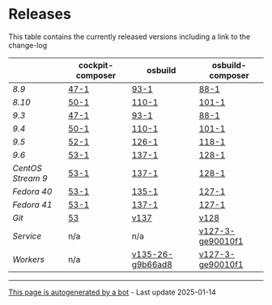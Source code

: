 # Releases
This table contains the currently released versions including a link to the change-log

|       | cockpit-composer    | osbuild    | osbuild-composer    |
|-------|---------------------|------------|---------------------|
*8.9* | [47-1](https://github.com/osbuild/cockpit-composer/releases/tag/47) | [93-1](https://github.com/osbuild/osbuild/releases/tag/v93) | [88-1](https://github.com/osbuild/osbuild-composer/releases/tag/v88)
*8.10* | [50-1](https://github.com/osbuild/cockpit-composer/releases/tag/50) | [110-1](https://github.com/osbuild/osbuild/releases/tag/v110) | [101-1](https://github.com/osbuild/osbuild-composer/releases/tag/v101)
*9.3* | [47-1](https://github.com/osbuild/cockpit-composer/releases/tag/47) | [93-1](https://github.com/osbuild/osbuild/releases/tag/v93) | [88-1](https://github.com/osbuild/osbuild-composer/releases/tag/v88)
*9.4* | [50-1](https://github.com/osbuild/cockpit-composer/releases/tag/50) | [110-1](https://github.com/osbuild/osbuild/releases/tag/v110) | [101-1](https://github.com/osbuild/osbuild-composer/releases/tag/v101)
*9.5* | [52-1](https://github.com/osbuild/cockpit-composer/releases/tag/52) | [126-1](https://github.com/osbuild/osbuild/releases/tag/v126) | [118-1](https://github.com/osbuild/osbuild-composer/releases/tag/v118)
*9.6* | [53-1](https://github.com/osbuild/cockpit-composer/releases/tag/53) | [137-1](https://github.com/osbuild/osbuild/releases/tag/v137) | [128-1](https://github.com/osbuild/osbuild-composer/releases/tag/v128)
*CentOS Stream 9* | [53-1](https://github.com/osbuild/cockpit-composer/releases/tag/53) | [137-1](https://github.com/osbuild/osbuild/releases/tag/v137) | [128-1](https://github.com/osbuild/osbuild-composer/releases/tag/v128)
*Fedora 40* | [53-1](https://github.com/osbuild/cockpit-composer/releases/tag/53) | [135-1](https://github.com/osbuild/osbuild/releases/tag/v135) | [127-1](https://github.com/osbuild/osbuild-composer/releases/tag/v127)
*Fedora 41* | [53-1](https://github.com/osbuild/cockpit-composer/releases/tag/53) | [137-1](https://github.com/osbuild/osbuild/releases/tag/v137) | [127-1](https://github.com/osbuild/osbuild-composer/releases/tag/v127)
*Git* | [53](https://github.com/osbuild/cockpit-composer/releases/tag/53) | [v137](https://github.com/osbuild/osbuild/releases/tag/v137) | [v128](https://github.com/osbuild/osbuild-composer/releases/tag/v128)
*Service* | n/a | n/a | [v127-3-ge90010f1](https://github.com/osbuild/osbuild-composer/compare/v127-3-ge90010f1...main)
*Workers* | n/a | [v135-26-g9b66ad8](https://github.com/osbuild/osbuild/compare/v135-26-g9b66ad8...main) | [v127-3-ge90010f1](https://github.com/osbuild/osbuild-composer/compare/v127-3-ge90010f1...main)

---

[This page is autogenerated by a bot](https://gitlab.cee.redhat.com/osbuild/guides-bot/-/blob/main/release_overview.py) - Last update 2025-01-14